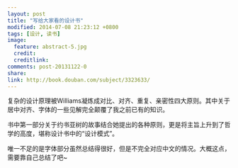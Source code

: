 ```yaml
---
layout: post
title: "写给大家看的设计书"
modified: 2014-07-08 21:23:12 +0800
tags: [设计, 读书]
image:
  feature: abstract-5.jpg
  credit: 
  creditlink: 
comments: post-20131122-0
share: 
link: http://book.douban.com/subject/3323633/
---
```


复杂的设计原理被Williams凝炼成对比、对齐、重复、亲密性四大原则。其中关于居中对齐、字体的一些见解完全颠覆了我之前已有的知识。

书中第一部分关于约书亚树的故事结合她提出的各种原则，更是将主旨上升到了哲学的高度，堪称设计书中的“设计模式”。

唯一不足的是字体部分虽然总结得很好，但是不完全对应中文的情况。大概这点，需要靠自己总结了吧~


